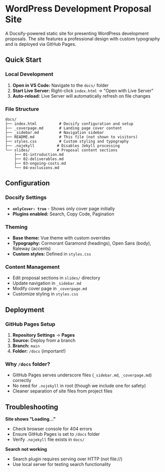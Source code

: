 # WordPress Development Proposal Site

A Docsify-powered static site for presenting WordPress development proposals. The site features a professional design with custom typography and is deployed via GitHub Pages.

## Quick Start

### Local Development

1. **Open in VS Code:** Navigate to the `docs/` folder
2. **Start Live Server:** Right-click `index.html` → "Open with Live Server"
3. **Auto-reload:** Live Server will automatically refresh on file changes

### File Structure

```
docs/
├── index.html          # Docsify configuration and setup
├── _coverpage.md       # Landing page cover content
├── _sidebar.md         # Navigation sidebar
├── README.md           # This file (not shown to visitors)
├── styles.css          # Custom styling and typography
├── .nojekyll          # Disables Jekyll processing
└── slides/            # Proposal content sections
    ├── 01-introduction.md
    ├── 02-deliverables.md
    ├── 03-ongoing-costs.md
    └── 04-exclusions.md
```

## Configuration

### Docsify Settings
- **`onlyCover: true`** - Shows only cover page initially
- **Plugins enabled:** Search, Copy Code, Pagination

### Theming
- **Base theme:** Vue theme with custom overrides
- **Typography:** Cormorant Garamond (headings), Open Sans (body), Raleway (accents)
- **Custom styles:** Defined in `styles.css`

### Content Management
- Edit proposal sections in `slides/` directory
- Update navigation in `_sidebar.md`
- Modify cover page in `_coverpage.md`
- Customize styling in `styles.css`

## Deployment

### GitHub Pages Setup
1. **Repository Settings** → **Pages**
2. **Source:** Deploy from a branch
3. **Branch:** `main`
4. **Folder:** `/docs` (important!)

### Why `/docs` folder?
- GitHub Pages serves underscore files (`_sidebar.md`, `_coverpage.md`) correctly
- No need for `.nojekyll` in root (though we include one for safety)
- Cleaner separation of site files from project files


## Troubleshooting

**Site shows "Loading..."**
- Check browser console for 404 errors
- Ensure GitHub Pages is set to `/docs` folder
- Verify `.nojekyll` file exists in `docs/`

**Search not working**
- Search plugin requires serving over HTTP (not file://)
- Use local server for testing search functionality
